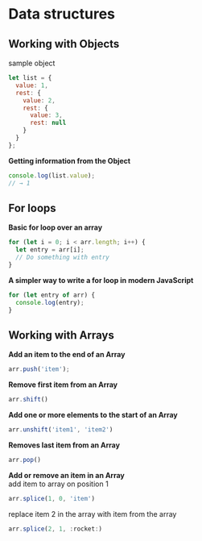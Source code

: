 # Data structures

## Working with Objects
sample object 
```javascript
let list = {
  value: 1,
  rest: {
    value: 2,
    rest: {
      value: 3,
      rest: null
    }
  }
};
```

**Getting information from the Object**
```javascript
console.log(list.value);
// → 1
```

## For loops
**Basic for loop over an array**
```javascript
for (let i = 0; i < arr.length; i++) {
  let entry = arr[i];
  // Do something with entry
}
```

**A simpler way to write a for loop in modern JavaScript**
```javascript
for (let entry of arr) {
  console.log(entry);
}
```


## Working with Arrays

**Add an item to the end of an Array**
```javascript
arr.push('item');
```

**Remove first item from an Array**
```javascript
arr.shift()
```

**Add one or more elements to the start of an Array**
```javascript
arr.unshift('item1', 'item2')
```

**Removes last item from an Array**
```javascript
arr.pop()
```

**Add or remove an item in an Array** \
add item to array on position 1
```javascript
arr.splice(1, 0, 'item')
```

replace item 2 in the array with  item from the array
```javascript
arr.splice(2, 1, :rocket:)
```
